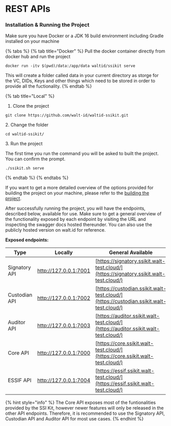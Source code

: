 # REST APIs

### Installation & Running the Project

Make sure you have Docker or a JDK 16 build environment including Gradle installed on your machine

{% tabs %}
{% tab title="Docker" %}
Pull the docker container directly from docker hub and run the project

```
docker run -itv $(pwd)/data:/app/data waltid/ssikit serve
```

This will create a folder called data in your current directory as storge for the VC, DIDs, Keys and other things which need to be stored in order to provide all the fuctionality.
{% endtab %}

{% tab title="Local" %}
1. Clone the project

```
git clone https://github.com/walt-id/waltid-ssikit.git
```

2\. Change the folder

```
cd waltid-ssikit/
```

3\. Run the project&#x20;

The first time you run the command you will be asked to built the project. You can confirm the prompt.

```
./ssikit.sh serve 
```
{% endtab %}
{% endtabs %}

If you want to get a more detailed overview of the options provided for building the project on your machine, please refer to the [building the project](build/).

After successfully running the project, you will have the endpoints, described below, available for use. Make sure to get a general overview of the functionality exposed by each endpoint by visiting the URL and inspecting the swagger docs hosted thereunder. You can also use the publicly hosted version on walt.id for reference.



**Exposed endpoints:**

| Type           | Locally               | General Available                                                                      |
| -------------- | --------------------- | -------------------------------------------------------------------------------------- |
| Signatory API  | http://127.0.0.1:7001 | [https://signatory.ssikit.walt-test.cloud/](https://signatory.ssikit.walt-test.cloud/) |
| Custodian API  | http://127.0.0.1:7002 | [https://custodian.ssikit.walt-test.cloud/](https://custodian.ssikit.walt-test.cloud/) |
| Auditor API    | http://127.0.0.1:7003 | [https://auditor.ssikit.walt-test.cloud/](https://auditor.ssikit.walt-test.cloud/)     |
| Core API       | http://127.0.0.1:7000 | [https://core.ssikit.walt-test.cloud/](https://core.ssikit.walt-test.cloud/)           |
| ESSIF API      | http://127.0.0.1:7004 | [https://essif.ssikit.walt-test.cloud/](https://essif.ssikit.walt-test.cloud/)         |

{% hint style="info" %}
The Core API exposes most of the funtionalities provided by the SSI Kit, however newer features will only be released in the other API endpoints. Therefore, it is recommended to use the Signatory API, Custodian API and Auditor API for most use cases.
{% endhint %}
